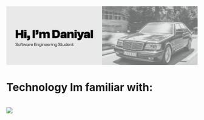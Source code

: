 <img src="https://github.com/Danionwheels/Danionwheels/blob/main/gitBanner.jpeg">

# Technology Im familiar with:
<p align="left"> <br>
<a href="https://skillicons.dev">
<img src="https://skillicons.dev/icons?i=figma,javascript,python,mysql,github&perline=7" />
  </a>
</p>

<!--
**Danionwheels/Danionwheels** is a ✨ _special_ ✨ repository because its `README.md` (this file) appears on your GitHub profile.

Here are some ideas to get you started:

- 🔭 I’m currently working on ...
- 🌱 I’m currently learning ...
- 👯 I’m looking to collaborate on ...
- 🤔 I’m looking for help with ...
- 💬 Ask me about ...
- 📫 How to reach me: ...
- 😄 Pronouns: ...
- ⚡ Fun fact: ...
-->
